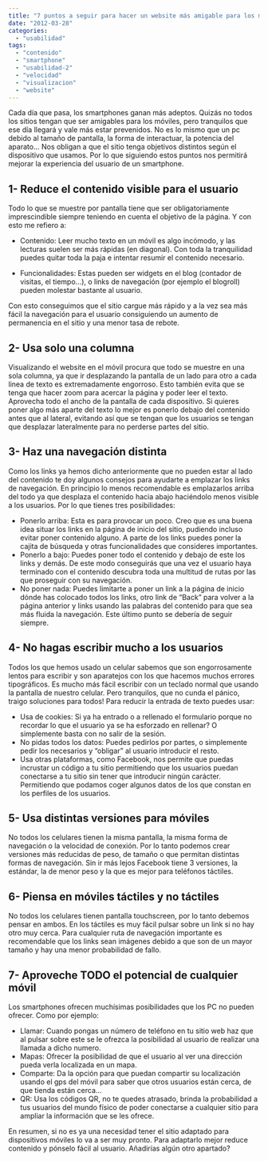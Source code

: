 ```yaml
---
title: "7 puntos a seguir para hacer un website más amigable para los móviles"
date: "2012-03-28"
categories: 
  - "usabilidad"
tags: 
  - "contenido"
  - "smartphone"
  - "usabilidad-2"
  - "velocidad"
  - "visualizacion"
  - "website"
---
```


Cada día que pasa, los smartphones ganan más adeptos. Quizás no todos los sitios tengan que ser amigables para los móviles, pero tranquilos que ese día llegará y vale más estar prevenidos. No es lo mismo que un pc debido al tamaño de pantalla, la forma de interactuar, la potencia del aparato... Nos obligan a que el sitio tenga objetivos distintos según el dispositivo que usamos. Por lo que siguiendo estos puntos nos permitirá mejorar la experiencia del usuario de un smartphone.

## 1- Reduce el contenido visible para el usuario

Todo lo que se muestre por pantalla tiene que ser obligatoriamente imprescindible siempre teniendo en cuenta el objetivo de la página. Y con esto me refiero a:

- Contenido: Leer mucho texto en un móvil es algo incómodo, y las lecturas suelen ser más rápidas (en diagonal). Con toda la tranquilidad puedes quitar toda la paja e intentar resumir el contenido necesario.
    
- Funcionalidades: Estas pueden ser widgets en el blog (contador de visitas, el tiempo...), o links de navegación (por ejemplo el blogroll) pueden molestar bastante al usuario.
    

Con esto conseguimos que el sitio cargue más rápido y a la vez sea más fácil la navegación para el usuario consiguiendo un aumento de permanencia en el sitio y una menor tasa de rebote.

## 2- Usa solo una columna

Visualizando el website en el móvil procura que todo se muestre en una sola columna, ya que ir desplazando la pantalla de un lado para otro a cada linea de texto es extremadamente engorroso. Esto también evita que se tenga que hacer zoom para acercar la página y poder leer el texto. Aprovecha todo el ancho de la pantalla de cada dispositivo. Si quieres poner algo más aparte del texto lo mejor es ponerlo debajo del contenido antes que al lateral, evitando así que se tengan que los usuarios se tengan que desplazar lateralmente para no perderse partes del sitio.

## 3- Haz una navegación distinta

Como los links ya hemos dicho anteriormente que no pueden estar al lado del contenido te doy algunos consejos para ayudarte a emplazar los links de navegación. En principio lo menos recomendable es emplazarlos arriba del todo ya que desplaza el contenido hacia abajo haciéndolo menos visible a los usuarios. Por lo que tienes tres posibilidades:

- Ponerlo arriba: Esta es para provocar un poco. Creo que es una buena idea situar los links en la página de inicio del sitio, pudiendo incluso evitar poner contenido alguno. A parte de los links puedes poner la cajita de búsqueda y otras funcionalidades que consideres importantes.
- Ponerlo a bajo: Puedes poner todo el contenido y debajo de este los links y demás. De este modo conseguirás que una vez el usuario haya terminado con el contenido descubra toda una multitud de rutas por las que proseguir con su navegación.
- No poner nada: Puedes limitarte a poner un link a la página de inicio dónde has colocado todos los links, otro link de “Back” para volver a la página anterior y links usando las palabras del contenido para que sea más fluida la navegación. Este último punto se debería de seguir siempre.

## 4- No hagas escribir mucho a los usuarios

Todos los que hemos usado un celular sabemos que son engorrosamente lentos para escribir y son aparatejos con los que hacemos muchos errores tipográficos. Es mucho más fácil escribir con un teclado normal que usando la pantalla de nuestro celular. Pero tranquilos, que no cunda el pánico, traigo soluciones para todos! Para reducir la entrada de texto puedes usar:

- Usa de cookies: Si ya ha entrado o a rellenado el formulario porque no recordar lo que el usuario ya se ha esforzado en rellenar? O simplemente basta con no salir de la sesión.
- No pidas todos los datos: Puedes pedirlos por partes, o simplemente pedir los necesarios y “obligar” al usuario introducir el resto.
- Usa otras plataformas, como Facebook, nos permite que puedas incrustar un código a tu sitio permitiendo que los usuarios puedan conectarse a tu sitio sin tener que introducir ningún carácter. Permitiendo que podamos coger algunos datos de los que constan en los perfiles de los usuarios.

## 5- Usa distintas versiones para móviles

No todos los celulares tienen la misma pantalla, la misma forma de navegación o la velocidad de conexión. Por lo tanto podemos crear versiones más reducidas de peso, de tamaño o que permitan distintas formas de navegación. Sin ir más lejos Facebook tiene 3 versiones, la estándar, la de menor peso y la que es mejor para teléfonos táctiles.

## 6- Piensa en móviles táctiles y no táctiles

No todos los celulares tienen pantalla touchscreen, por lo tanto debemos pensar en ambos. En los táctiles es muy fácil pulsar sobre un link si no hay otro muy cerca. Para cualquier ruta de navegación importante es recomendable que los links sean imágenes debido a que son de un mayor tamaño y hay una menor probabilidad de fallo.

## 7- Aproveche TODO el potencial de cualquier móvil

Los smartphones ofrecen muchísimas posibilidades que los PC no pueden ofrecer. Como por ejemplo:

- Llamar: Cuando pongas un número de teléfono en tu sitio web haz que al pulsar sobre este se le ofrezca la posibilidad al usuario de realizar una llamada a dicho numero.
- Mapas: Ofrecer la posibilidad de que el usuario al ver una dirección pueda verla localizada en un mapa.
- Comparte: Da la opción para que puedan compartir su localización usando el gps del móvil para saber que otros usuarios están cerca, de que tienda están cerca...
- QR: Usa los códigos QR, no te quedes atrasado, brinda la probabilidad a tus usuarios del mundo físico de poder conectarse a cualquier sitio para ampliar la información que se les ofrece.

En resumen, si no es ya una necesidad tener el sitio adaptado para dispositivos móviles lo va a ser muy pronto. Para adaptarlo mejor reduce contenido y pónselo fácil al usuario. Añadirías algún otro apartado?
